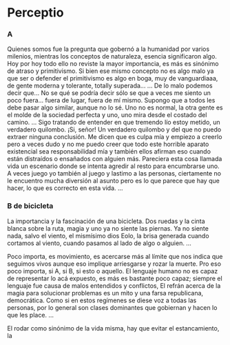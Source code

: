 # Perceptio
### A 

Quienes somos fue la pregunta que gobernó a la humanidad por varios milenios, mientras los conceptos de naturaleza, esencia significaron algo.
Hoy por hoy todo ello no reviste la mayor importancia, es más es sinónimo de atraso y primitivismo. Si bien ese mismo concepto no es algo malo ya que ser o defender el primitivismo es algo en boga, muy de vanguardiaaa, de gente moderna y tolerante, totally superada...
...
De lo malo podemos decir que... No se qué se podría decir sólo se que a veces me siento un poco fuera... fuera de lugar, fuera de mí mismo. Supongo que a todos les debe pasar algo similar, aunque no lo sé. Uno no es normal, la otra gente es el molde de la sociedad perfecta y uno, uno mira desde el costado del camino.
...
Sigo tratando de entender en que tremendo lío estoy metido, un verdadero quilombo. ¡Si, señor! Un verdadero quilombo y del que no puedo extraer ninguna conclusión. Me dicen que es culpa mía y empiezo a creerlo pero a veces dudo y no me puedo creer que todo este horrible aparato existencial sea responsabilidad mía y también ellos afirman eso cuando están distraídos o ensañados con alguien más.
Pareciera esta cosa llamada vida un escenario donde se intenta agredir al resto para encumbrarse uno. A veces juego yo también al juego y lastimo a las personas, ciertamente no le encuentro mucha diversión al asunto pero es lo que parece que hay que hacer,  lo que es correcto en esta vida.
...




### B de bicicleta

La importancia y la fascinación de una bicicleta. Dos ruedas y la cinta blanca sobre la ruta, magia y uno ya no siente las piernas. Ya no siente nada, salvo el viento, el mismísimo dios Eolo, la brisa generada cuando cortamos al viento, cuando pasamos al lado de algo o alguien.
…

Poco importa, es movimiento, es acercarse más al límite que nos indica que seguimos vivos aunque eso implique arriesgarse y rozar la muerte. Pro eso poco importa, si A, si B, si esto o aquello. El lenguaje humano no es capaz de representar lo acá expuesto, es más es bastante poco capaz; siempre el lenguaje fue causa de malos entendidos y conflictos, El refrán acerca de la magia para solucionar problemas es un mito y una farsa republicana, democrática. Como si en estos regímenes se diese voz a todas las personas, por lo general son clases dominantes que gobiernan y hacen lo  que les place.
…

El rodar  como sinónimo de la vida misma, hay 	que evitar el estancamiento, la 

